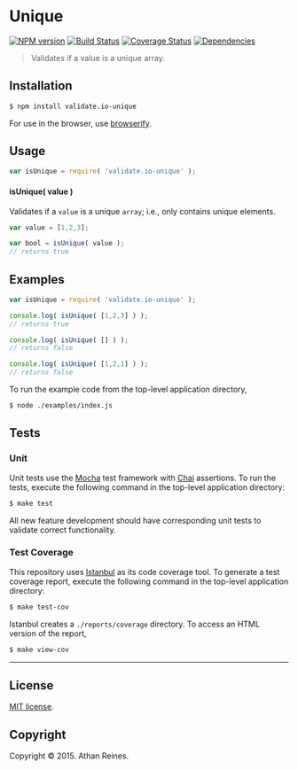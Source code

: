 Unique
===
[![NPM version][npm-image]][npm-url] [![Build Status][travis-image]][travis-url] [![Coverage Status][coveralls-image]][coveralls-url] [![Dependencies][dependencies-image]][dependencies-url]

> Validates if a value is a unique array.


## Installation

``` bash
$ npm install validate.io-unique
```

For use in the browser, use [browserify](https://github.com/substack/node-browserify).


## Usage

``` javascript
var isUnique = require( 'validate.io-unique' );
```

#### isUnique( value )

Validates if a `value` is a unique `array`; i.e., only contains unique elements.

``` javascript
var value = [1,2,3];

var bool = isUnique( value );
// returns true
```


## Examples

``` javascript
var isUnique = require( 'validate.io-unique' );

console.log( isUnique( [1,2,3] ) );
// returns true

console.log( isUnique( [] ) );
// returns false

console.log( isUnique( [1,2,1] ) );
// returns false
```

To run the example code from the top-level application directory,

``` bash
$ node ./examples/index.js
```


## Tests

### Unit

Unit tests use the [Mocha](http://mochajs.org) test framework with [Chai](http://chaijs.com) assertions. To run the tests, execute the following command in the top-level application directory:

``` bash
$ make test
```

All new feature development should have corresponding unit tests to validate correct functionality.


### Test Coverage

This repository uses [Istanbul](https://github.com/gotwarlost/istanbul) as its code coverage tool. To generate a test coverage report, execute the following command in the top-level application directory:

``` bash
$ make test-cov
```

Istanbul creates a `./reports/coverage` directory. To access an HTML version of the report,

``` bash
$ make view-cov
```


---
## License

[MIT license](http://opensource.org/licenses/MIT). 


## Copyright

Copyright &copy; 2015. Athan Reines.


[npm-image]: http://img.shields.io/npm/v/validate.io-unique.svg
[npm-url]: https://npmjs.org/package/validate.io-unique

[travis-image]: http://img.shields.io/travis/validate-io/unique/master.svg
[travis-url]: https://travis-ci.org/validate-io/unique

[coveralls-image]: https://img.shields.io/coveralls/validate-io/unique/master.svg
[coveralls-url]: https://coveralls.io/r/validate-io/unique?branch=master

[dependencies-image]: http://img.shields.io/david/validate-io/unique.svg
[dependencies-url]: https://david-dm.org/validate-io/unique

[dev-dependencies-image]: http://img.shields.io/david/dev/validate-io/unique.svg
[dev-dependencies-url]: https://david-dm.org/dev/validate-io/unique

[github-issues-image]: http://img.shields.io/github/issues/validate-io/unique.svg
[github-issues-url]: https://github.com/validate-io/unique/issues
